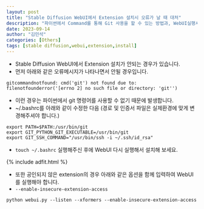 ```yaml
---
layout: post
title: "Stable Diffusion WebUI에서 Extension 설치시 오류가 날 때 대처"
description: "파이썬에서 Command를 통해 Git 사용을 할 수 있는 방법과, WebUI실행시 보안관련 옵션 설정하기"
date: 2023-09-14
author: "김민석"
categories: [Others]
tags: [stable diffusion,webui,extension,install]
---
```

- Stable Diffusion WebUI에서 Extension 설치가 안되는 경우가 있습니다.
- 먼저 아래와 같은 오류메시지가 나타나면서 안될 경우입니다.

```
gitcommandnotfound: cmd('git') not found due to: filenotfounderror('[errno 2] no such file or directory: 'git'')
```

- 이런 경우는 파이썬에서 git 명령어를 사용할 수 없기 때문에 발생합니다.
- ~/.bashrc를 아래와 같이 수정한 다음 (경로 및 인증서 파일은 실제환경에 맞게 변경해주셔야 합니다.)
```
export PATH=$PATH:/usr/bin/git
export GIT_PYTHON_GIT_EXECUTABLE=/usr/bin/git
export GIT_SSH_COMMAND="/usr/bin/ssh -i ~/.ssh/id_rsa"
```
- ``touch ~/.bashrc`` 실행해주신 후에 WebUI 다시 실행해서 설치해 보세요.

{% include adfit.html %}

- 또한 공인되지 않은 extension의 경우 아래와 같은 옵션을 함께 입력하여 WebUI를 실행해야 합니다.
- ``--enable-insecure-extension-access``
```
python webui.py --listen --xformers --enable-insecure-extension-access
```
